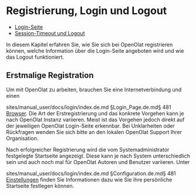 # Registrierung, Login und Logout

  * [Login-Seite](Login_Page.de.md)
  * [Session-Timeout und Logout](Session_Timeout_and_Logout.de.md)

  

In diesem Kapitel erfahren Sie, wie Sie sich bei OpenOlat registrieren können,
welche Information über die Login-Seite angeboten wird und wie das Logout
funktioniert.

## Erstmalige Registration

Um mit OpenOlat zu arbeiten, brauchen Sie eine Internetverbindung und einen

sites/manual_user/docs/login/index.de.md §Login_Page.de.md§ 481
[Browser](Login_Page.de.md#Login-Seite-login_browsercheck). Die Art der
Erstregistrierung und das konkrete Vorgehen kann je nach OpenOlat Instanz
variieren. Meist ist das Vorgehen jedoch direkt auf der jeweiligen OpenOlat
Login-Seite erkennbar. Bei Unklarheiten oder Rückfragen wenden Sie sich bitte
an den lokalen OpenOlat Support Ihrer Organisation.

Nach erfolgreicher Registrierung wird die vom Systemadministrator festgelegte
Startseite angezeigt. Diese kann je nach System unterschiedlich sein und auch
noch mal für OpenOlat Autoren und Benutzer variieren. Unter

sites/manual_user/docs/login/index.de.md §Configuration.de.md§ 481
[Einstellungen](../personal/Configuration.de.md#Konfiguration-_einstellungen) finden Sie
Informationen dazu wie Sie ihre persönliche Startseite festlegen können.

